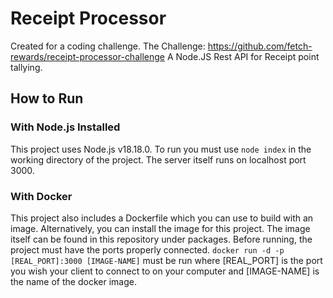 # Receipt Processor
Created for a coding challenge.
The Challenge: https://github.com/fetch-rewards/receipt-processor-challenge
A Node.JS Rest API for Receipt point tallying.

## How to Run

### With Node.js Installed
This project uses Node.js v18.18.0. To run you must use `node index` in the working directory of the project. The server itself runs on localhost port 3000.

### With Docker
This project also includes a Dockerfile which you can use to build with an image. Alternatively, you can install the image for this project. The image itself can be found in this repository under packages. Before running, the project must have the ports properly connected. `docker run -d -p [REAL_PORT]:3000 [IMAGE-NAME]` must be run where [REAL_PORT] is the port you wish your client to connect to on your computer and [IMAGE-NAME] is the name of the docker image.


